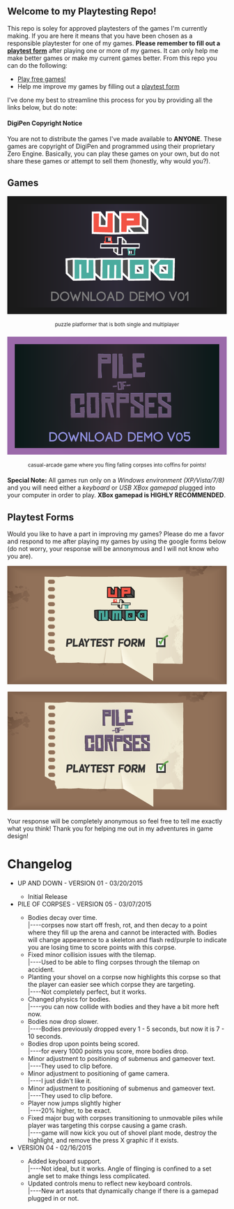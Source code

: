 <h2>Welcome to my Playtesting Repo!</h2>
<p>This repo is soley for approved playtesters of the games I'm currently making. If you are here it means that you have been chosen as a responsible playtester for one of my games. <strong>Please remember to fill out a <a href="#playtest-form">playtest form</a></strong> after playing one or more of my games. It can only help me make better games or make my current games better. From this repo you can do the following:
  <ul>
    <li><a href="#games">Play free games!</a></li>
    <li>Help me improve my games by filling out a <a href="#playtest-form">playtest form</a></li>
  </ul>
	I've done my best to streamline this process for you by providing all the links below, but do note:
  <h4>DigiPen Copyright Notice</h4>
  <p>You are not to distribute the games I've made available to <strong>ANYONE</strong>. These games are copyright of DigiPen and programmed using their proprietary Zero Engine. Basically, you can play these games on your own, but do not share these games or attempt to sell them (honestly, why would you?).</p>
</p>

<h2>Games</h2>
<a href="#" name="games"></a>
<p>
	<a href="https://github.com/TheDevilsWaffle/Playtesting/blob/master/demo-up-and-down/Demo-UpAndDown-v01.exe?raw=true">
		<img src="https://github.com/TheDevilsWaffle/Playtesting/blob/master/promo-images/up-and-down-promo-image-2.png?raw=true" title ="Up+Down Demo v01" alt="Up+Down Demo v01" />
	</a>
	<center>
		<sup>puzzle platformer that is both single and multiplayer</sup>
	</center>
</p>
<p> 
    <a href="https://github.com/TheDevilsWaffle/Playtesting/blob/master/demo-pile-of-corpses/Demo-PileOfCorpses-v05.exe?raw=true">
    	<img src="https://github.com/TheDevilsWaffle/Playtesting/blob/master/promo-images/pile-of-corpses-promo-image-2.png?raw=true" alt="Pile of Corpses v05" title="Pile of Corpses v05" />
    </a>
	<center>
		<sup>casual-arcade game where you fling falling corpses into coffins for points!</sup>
	</center>
</p>
<p><strong>Special Note:</strong> All games run only on a <em>Windows environment (XP/Vista/7/8)</em> and you will need either a <em>keyboard</em> or <em>USB XBox gamepad</em> plugged into your computer in order to play. <strong>XBox gamepad is HIGHLY RECOMMENDED</strong>.</p>
</p>

<h2>Playtest Forms</h2>
<a href="#" name="playtest-form"></a>
<p>Would you like to have a part in improving my games? Please do me a favor and respond to me after playing my games by using the google forms below (do not worry, your response will be annonymous and I will not know who you are).
<p>
	<a href="http://goo.gl/forms/QECLPkEVu2">
		<img src="https://github.com/TheDevilsWaffle/Playtesting/blob/master/promo-images/upAndDown-PlaytestForms.png?raw=true" title ="Up+Down Playtest Form" alt="Up+Down Demo Playtest Form" />
	</a>
</p>
<p> 
    <a href="http://goo.gl/forms/jUv2YdxIr3">
    	<img src="https://github.com/TheDevilsWaffle/Playtesting/blob/master/promo-images/PileOfCorpses-PlaytestForms.png?raw=true" alt="Pile of Corpses Playtest Form" title="Pile of Corpses Playtest Form" />
	</a>
</p>
<p>Your response will be completely anonymous so feel free to tell me exactly what you think! Thank you for helping me out in my adventures in game design!</p>
</p>

# Changelog
<ul>
	<li>UP AND DOWN - VERSION 01 - 03/20/2015</li>
		<ul>
			<li>Initial Release</li>
		</ul>
	<li>PILE OF CORPSES - VERSION 05 - 03/07/2015</li>
	    <ul>
	    	<li>Bodies decay over time.
	        	<br />  |----corpses now start off fresh, rot, and then decay to a point where they fill up the arena and cannot be interacted with. Bodies will change appearence to a skeleton and flash red/purple to indicate you are losing time to score points with this corpse.
	      	</li>
	   		<li>Fixed minor collision issues with the tilemap.
	        	<br />  |----Used to be able to fling corpses through the tilemap on accident.
	      	</li>
	      	<li>Planting your shovel on a corpse now highlights this corpse so that the player can easier see which corpse they are targeting.
	        	<br />  |----Not completely perfect, but it works.
	      	</li>
	      	<li>Changed physics for bodies.
	        	<br />  |----you can now collide with bodies and they have a bit more heft now.
	      	</li>
	      	<li>Bodies now drop slower.
	        	<br />  |----Bodies previously dropped every 1 - 5 seconds, but now it is 7 - 10 seconds.
	      	</li>
	      	<li>Bodies drop upon points being scored.
	        	<br />  |----for every 1000 points you score, more bodies drop.
	      	</li>
	      	<li>Minor adjustment to positioning of submenus and gameover text.
	        	<br />  |----They used to clip before.
	      	</li>
	      	<li>Minor adjustment to positioning of game camera.
	        	<br />  |----I just didn't like it.
	      	</li>
	      	<li>Minor adjustment to positioning of submenus and gameover text.
	        	<br />  |----They used to clip before.
	      	</li>
	      	<li>Player now jumps slightly higher
	        	<br />  |----20% higher, to be exact.
	      	</li>
	      	<li>Fixed major bug with corpses transitioning to unmovable piles while player was targeting this corpse causing a game crash.
	        	<br />  |----game will now kick you out of shovel plant mode, destroy the highlight, and remove the press X graphic if it exists.
	      	</li>
	    </ul>
	</li>
  	<li>VERSION 04 - 02/16/2015</li>
	    <ul>
	      	<li>Added keyboard support.
	        	<br />  |----Not ideal, but it works. Angle of flinging is confined to a set angle set to make things less complicated.
	      	</li>
	      	<li>Updated controls menu to reflect new keyboard controls.
	        	<br />  |----New art assets that dynamically change if there is a gamepad plugged in or not.
	      	</li>
	    </ul>
	</li>
</ul>
